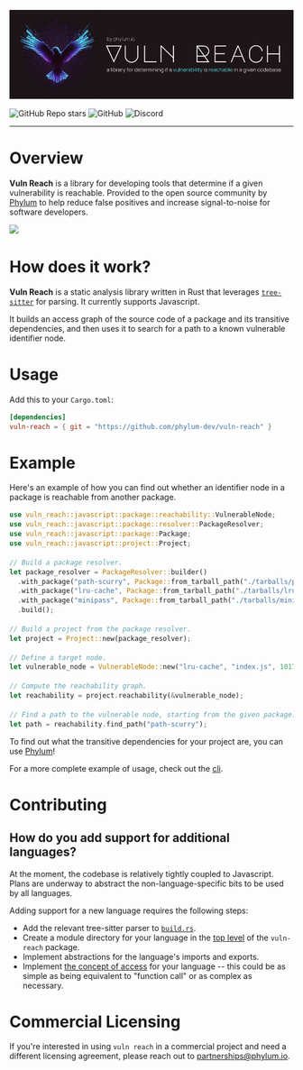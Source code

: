 ![Vuln Reach Logo](https://github.com/phylum-dev/vuln-reach/raw/main/assets/logo.png)

![GitHub Repo stars](https://img.shields.io/github/stars/phylum-dev/vuln-reach) ![GitHub](https://img.shields.io/github/license/phylum-dev/vuln-reach) ![Discord](https://img.shields.io/discord/1070071012353376387)

---

# Overview
**Vuln Reach** is a library for developing tools that determine if a given vulnerability is reachable. Provided to the open source community by [Phylum](https://phylum.io) to help reduce false positives and increase signal-to-noise for software developers.

<img src="https://github.com/phylum-dev/vuln-reach/raw/main/assets/vulnreach.webp" width="830">

# How does it work?

**Vuln Reach** is a static analysis library written in Rust that leverages [`tree-sitter`](https://tree-sitter.github.io/tree-sitter/) for parsing. 
It currently supports Javascript.

It builds an access graph of the source code of a package and its transitive dependencies, and then uses it to search for a path to a known vulnerable identifier node.

# Usage

Add this to your `Cargo.toml`:
```toml
[dependencies]
vuln-reach = { git = "https://github.com/phylum-dev/vuln-reach" }
```

# Example

Here's an example of how you can find out whether an identifier node in a package is reachable from another package.

```rust
use vuln_reach::javascript::package::reachability::VulnerableNode;
use vuln_reach::javascript::package::resolver::PackageResolver;
use vuln_reach::javascript::package::Package;
use vuln_reach::javascript::project::Project;

// Build a package resolver.
let package_resolver = PackageResolver::builder()
  .with_package("path-scurry", Package::from_tarball_path("./tarballs/path-scurry-1.6.1.tgz"))
  .with_package("lru-cache", Package::from_tarball_path("./tarballs/lru-cache-7.14.1.tgz"))
  .with_package("minipass", Package::from_tarball_path("./tarballs/minipass-4.0.2.tgz"))
  .build();
  
// Build a project from the package resolver.
let project = Project::new(package_resolver);

// Define a target node.
let vulnerable_node = VulnerableNode::new("lru-cache", "index.js", 1017, 17, 1017, 24);

// Compute the reachability graph.
let reachability = project.reachability(&vulnerable_node);

// Find a path to the vulnerable node, starting from the given package.
let path = reachability.find_path("path-scurry");
```

To find out what the transitive dependencies for your project are, you can use [Phylum](https://phylum.io)!

For a more complete example of usage, check out the [cli](https://github.com/phylum-dev/vuln-reach/tree/main/vuln-reach-cli).

# Contributing

## How do you add support for additional languages?

At the moment, the codebase is relatively tightly coupled to Javascript. Plans are underway to abstract the non-language-specific bits to be used by all languages.

Adding support for a new language requires the following steps:
- Add the relevant tree-sitter parser to [`build.rs`](https://github.com/phylum-dev/vuln-reach/blob/main/vuln-reach/build.rs).
- Create a module directory for your language in the [top level](https://github.com/phylum-dev/vuln-reach/blob/main/vuln-reach/src) of the `vuln-reach` package.
- Implement abstractions for the language's imports and exports.
- Implement [the concept of access](https://github.com/phylum-dev/vuln-reach/blob/main/vuln-reach/src/javascript/lang/accesses.rs) for your language -- this could be as simple as being equivalent to "function call" or as complex as necessary.

# Commercial Licensing
If you're interested in using `vuln reach` in a commercial project and need a different licensing agreement, please reach out to partnerships@phylum.io.
